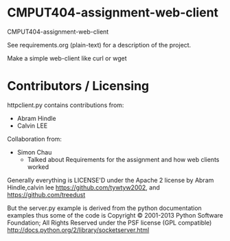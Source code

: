 CMPUT404-assignment-web-client
==============================

CMPUT404-assignment-web-client

See requirements.org (plain-text) for a description of the project.

Make a simple web-client like curl or wget

Contributors / Licensing
========================
httpclient.py contains contributions from:

* Abram Hindle
* Calvin LEE

Collaboration from:
* Simon Chau
  * Talked about Requirements for the assignment and how web clients worked

Generally everything is LICENSE'D under the Apache 2 license by Abram Hindle,calvin lee
https://github.com/tywtyw2002, and https://github.com/treedust

But the server.py example is derived from the python documentation
examples thus some of the code is Copyright © 2001-2013 Python
Software Foundation; All Rights Reserved under the PSF license (GPL
compatible) http://docs.python.org/2/library/socketserver.html
